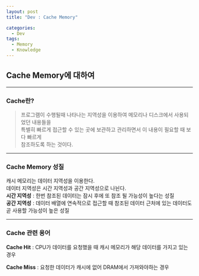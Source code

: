 ```yaml
---
layout: post
title: "Dev : Cache Memory"

categories:
  - Dev
tags:
  - Memory
  - Knowledge
---
```


## Cache Memory에 대하여  
***    
 
### Cache란?  
  
>프로그램이 수행될때 나타나는 지역성을 이용하여 메모리나 디스크에서 사용되었던 내용들을  
>특별히 빠르게 접근할 수 있는 곳에 보관하고 관리하면서 이 내용이 필요할 때 보다 빠르게  
>참조하도록 하는 것이다.  

***  
  
### Cache Memory 성질  
  
캐시 메모리는 데이터 지역성을 이용한다.  
데이터 지역성은 시간 지역성과 공간 지역성으로 나뉜다.  
__시간 지역성__ : 한번 참조된 데이터는 잠시 후에 또 참조 될 가능성이 높다는 성질  
__공간 지역성__ : 데이터 배열에 연속적으로 접근할 때 참조된 데이터 근처에 있는 데이터도 곧 사용할 가능성이 높은 성질   

***  

### Cache 관련 용어  
  
__Cache Hit__ : CPU가 데이터를 요청했을 때 캐시 메모리가 해당 데이터를 가지고 있는 경우  
  
__Cache Miss__ : 요청한 데이터가 캐시에 없어 DRAM에서 가져와야하는 경우  